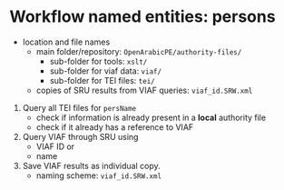 # Workflow named entities: persons

- location and file names
    + main folder/repository: `OpenArabicPE/authority-files/`
        * sub-folder for tools: `xslt/`
        * sub-folder for viaf data: `viaf/`
        * sub-folder for TEI files: `tei/`
    + copies of SRU results from VIAF queries: `viaf_id.SRW.xml`

1. Query all TEI files for `persName`
    + check if information is already present in a **local** authority file
    + check if it already has a reference to VIAF
2. Query VIAF through SRU using
    + VIAF ID or
    + name
3. Save VIAF results as individual copy.
    + naming scheme: `viaf_id.SRW.xml`